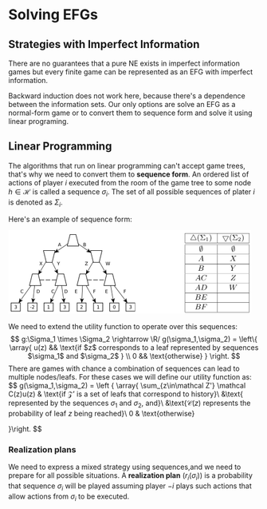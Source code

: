 # Solving EFGs

## Strategies with Imperfect Information

There are no guarantees that a pure NE exists in imperfect information games but every finite game can be represented as an EFG with imperfect information.

Backward induction does not work here, because there's a dependence between the information sets. Our only options are solve an EFG as a normal-form game or to convert them to sequence form and solve it using linear programing.

## Linear Programming 

The algorithms that run on linear programming can't accept game trees, that's why we need to convert them to **sequence form**. An ordered list of actions of player $i$ executed from the room of the game tree to some node $h \in \mathcal H$ is called a sequence $\sigma_i$. The set of all possible sequences of plater $i$ is denoted as $\Sigma_i$.

Here's an example of sequence form:

<img src="Resources/08 - Solving EFGs/image-20201028200937274.png" alt="image-20201028200937274" style="zoom:50%;" />

We need to extend the utility function to operate over this sequences:
$$
g:\Sigma_1 \times \Sigma_2 \rightarrow \R/
g(\sigma_1,\sigma_2) = 
\left\{
\array{
u(z) && \text{if $z$ corresponds to a leaf represented by  sequences $\sigma_1$ and $\sigma_2$ }
\\
0	&& \text{otherwise}
}
\right.
$$
There are games with chance a combination of sequences can lead to multiple nodes/leafs. For these cases we will define our utility function as:
$$
g(\sigma_1,\sigma_2) = 
\left \{
\array{
\sum_{z\in\mathcal Z'} \mathcal C(z)u(z) & \text{if $\mathcal Z'$ is a set of leafs that correspond to history}\\
&\text{ represented by the sequences $\sigma_1$ and $\sigma_2$, and}\\
&\text{$\mathcal C(z)$ represents the probability of leaf $z$ being reached}\\
0 & \text{otherwise}

}\right.
$$

### Realization plans

We need to express a mixed strategy using sequences,and we need to prepare for all possible situations. A **realization plan** $(r_i(\sigma_i))$ is a probability that sequence $\sigma_i$ will be played assuming player $-i$ plays such actions that allow actions from $\sigma_i$ to be executed.
